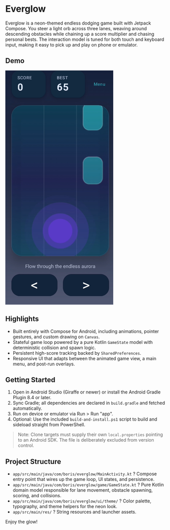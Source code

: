 # Everglow

Everglow is a neon-themed endless dodging game built with Jetpack Compose. You steer a light orb across three lanes, weaving around descending obstacles while chaining up a score multiplier and chasing personal bests. The interaction model is tuned for both touch and keyboard input, making it easy to pick up and play on phone or emulator.

## Demo
![](Screenshot_1.png)

## Highlights
- Built entirely with Compose for Android, including animations, pointer gestures, and custom drawing on `Canvas`.
- Stateful game loop powered by a pure Kotlin `GameState` model with deterministic collision and spawn logic.
- Persistent high-score tracking backed by `SharedPreferences`.
- Responsive UI that adapts between the animated game view, a main menu, and post-run overlays.

## Getting Started
1. Open in Android Studio (Giraffe or newer) or install the Android Gradle Plugin 8.4 or later.
2. Sync Gradle; all dependencies are declared in `build.gradle` and fetched automatically.
3. Run on device or emulator via Run > Run "app".
4. Optional: Use the included `build-and-install.ps1` script to build and sideload straight from PowerShell.

> Note: Clone targets must supply their own `local.properties` pointing to an Android SDK. The file is deliberately excluded from version control.

## Project Structure
- `app/src/main/java/com/boris/everglow/MainActivity.kt` ? Compose entry point that wires up the game loop, UI states, and persistence.
- `app/src/main/java/com/boris/everglow/game/GameState.kt` ? Pure Kotlin domain model responsible for lane movement, obstacle spawning, scoring, and collisions.
- `app/src/main/java/com/boris/everglow/ui/theme/` ? Color palette, typography, and theme helpers for the neon look.
- `app/src/main/res/` ? String resources and launcher assets.




Enjoy the glow!
